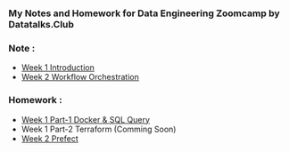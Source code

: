 ### My Notes and Homework for Data Engineering Zoomcamp by Datatalks.Club

### Note : 
- [Week 1 Introduction](https://github.com/thisiswildanw/de_zoomcamp/tree/master/Week_1_Introduction)
- [Week 2 Workflow Orchestration](https://github.com/thisiswildanw/de_zoomcamp/tree/master/Week_2_Workflow_Orchestration)

### Homework :
- [Week 1 Part-1 Docker & SQL Query](https://github.com/thisiswildanw/de_zoomcamp/tree/master/Week_1_Introduction#homework-part-1)
- Week 1 Part-2 Terraform (Comming Soon)
- [Week 2 Prefect](https://github.com/thisiswildanw/de_zoomcamp/tree/master/Week_2_Workflow_Orchestration#week-2-homework)